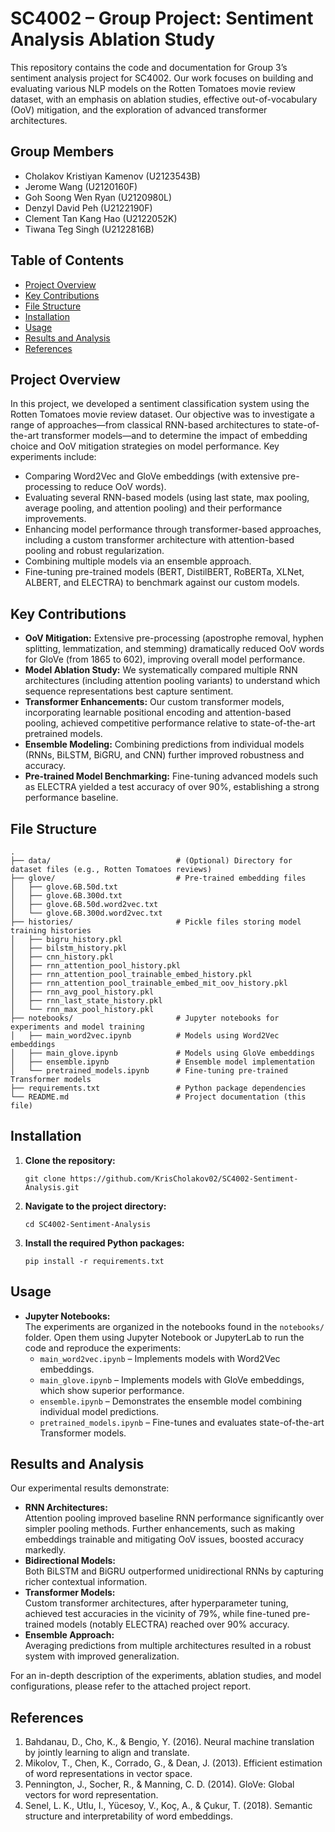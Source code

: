 # SC4002 – Group Project: Sentiment Analysis Ablation Study

This repository contains the code and documentation for Group 3’s sentiment analysis project for SC4002. Our work focuses on building and evaluating various NLP models on the Rotten Tomatoes movie review dataset, with an emphasis on ablation studies, effective out-of-vocabulary (OoV) mitigation, and the exploration of advanced transformer architectures.

## Group Members
- Cholakov Kristiyan Kamenov (U2123543B)
- Jerome Wang (U2120160F)
- Goh Soong Wen Ryan (U2120980L)
- Denzyl David Peh (U2122190F)
- Clement Tan Kang Hao (U2122052K)
- Tiwana Teg Singh (U2122816B)

## Table of Contents
- [Project Overview](#project-overview)
- [Key Contributions](#key-contributions)
- [File Structure](#file-structure)
- [Installation](#installation)
- [Usage](#usage)
- [Results and Analysis](#results-and-analysis)
- [References](#references)

## Project Overview
In this project, we developed a sentiment classification system using the Rotten Tomatoes movie review dataset. Our objective was to investigate a range of approaches—from classical RNN-based architectures to state-of-the-art transformer models—and to determine the impact of embedding choice and OoV mitigation strategies on model performance. Key experiments include:
- Comparing Word2Vec and GloVe embeddings (with extensive pre-processing to reduce OoV words).
- Evaluating several RNN-based models (using last state, max pooling, average pooling, and attention pooling) and their performance improvements.
- Enhancing model performance through transformer-based approaches, including a custom transformer architecture with attention-based pooling and robust regularization.
- Combining multiple models via an ensemble approach.
- Fine-tuning pre-trained models (BERT, DistilBERT, RoBERTa, XLNet, ALBERT, and ELECTRA) to benchmark against our custom models.

## Key Contributions
- **OoV Mitigation:** Extensive pre-processing (apostrophe removal, hyphen splitting, lemmatization, and stemming) dramatically reduced OoV words for GloVe (from 1865 to 602), improving overall model performance.
- **Model Ablation Study:** We systematically compared multiple RNN architectures (including attention pooling variants) to understand which sequence representations best capture sentiment.
- **Transformer Enhancements:** Our custom transformer models, incorporating learnable positional encoding and attention-based pooling, achieved competitive performance relative to state-of-the-art pretrained models.
- **Ensemble Modeling:** Combining predictions from individual models (RNNs, BiLSTM, BiGRU, and CNN) further improved robustness and accuracy.
- **Pre-trained Model Benchmarking:** Fine-tuning advanced models such as ELECTRA yielded a test accuracy of over 90%, establishing a strong performance baseline.

## File Structure
```
.
├── data/                            # (Optional) Directory for dataset files (e.g., Rotten Tomatoes reviews)
├── glove/                           # Pre-trained embedding files
│   ├── glove.6B.50d.txt
│   ├── glove.6B.300d.txt
│   ├── glove.6B.50d.word2vec.txt
│   └── glove.6B.300d.word2vec.txt
├── histories/                       # Pickle files storing model training histories
│   ├── bigru_history.pkl
│   ├── bilstm_history.pkl
│   ├── cnn_history.pkl
│   ├── rnn_attention_pool_history.pkl
│   ├── rnn_attention_pool_trainable_embed_history.pkl
│   ├── rnn_attention_pool_trainable_embed_mit_oov_history.pkl
│   ├── rnn_avg_pool_history.pkl
│   ├── rnn_last_state_history.pkl
│   └── rnn_max_pool_history.pkl
├── notebooks/                       # Jupyter notebooks for experiments and model training
│   ├── main_word2vec.ipynb          # Models using Word2Vec embeddings
│   ├── main_glove.ipynb             # Models using GloVe embeddings
│   ├── ensemble.ipynb               # Ensemble model implementation
│   └── pretrained_models.ipynb      # Fine-tuning pre-trained Transformer models
├── requirements.txt                 # Python package dependencies
└── README.md                        # Project documentation (this file)
```

## Installation
1. **Clone the repository:**
   ```
   git clone https://github.com/KrisCholakov02/SC4002-Sentiment-Analysis.git
   ```
2. **Navigate to the project directory:**
   ```
   cd SC4002-Sentiment-Analysis
   ```
3. **Install the required Python packages:**
   ```
   pip install -r requirements.txt
   ```

## Usage
- **Jupyter Notebooks:**  
  The experiments are organized in the notebooks found in the `notebooks/` folder. Open them using Jupyter Notebook or JupyterLab to run the code and reproduce the experiments:
  - `main_word2vec.ipynb` – Implements models with Word2Vec embeddings.
  - `main_glove.ipynb` – Implements models with GloVe embeddings, which show superior performance.
  - `ensemble.ipynb` – Demonstrates the ensemble model combining individual model predictions.
  - `pretrained_models.ipynb` – Fine-tunes and evaluates state-of-the-art Transformer models.

## Results and Analysis
Our experimental results demonstrate:
- **RNN Architectures:**  
  Attention pooling improved baseline RNN performance significantly over simpler pooling methods. Further enhancements, such as making embeddings trainable and mitigating OoV issues, boosted accuracy markedly.
- **Bidirectional Models:**  
  Both BiLSTM and BiGRU outperformed unidirectional RNNs by capturing richer contextual information.
- **Transformer Models:**  
  Custom transformer architectures, after hyperparameter tuning, achieved test accuracies in the vicinity of 79%, while fine-tuned pre-trained models (notably ELECTRA) reached over 90% accuracy.
- **Ensemble Approach:**  
  Averaging predictions from multiple architectures resulted in a robust system with improved generalization.
  
For an in-depth description of the experiments, ablation studies, and model configurations, please refer to the attached project report.

## References
1. Bahdanau, D., Cho, K., & Bengio, Y. (2016). Neural machine translation by jointly learning to align and translate.
2. Mikolov, T., Chen, K., Corrado, G., & Dean, J. (2013). Efficient estimation of word representations in vector space.
3. Pennington, J., Socher, R., & Manning, C. D. (2014). GloVe: Global vectors for word representation.
4. Senel, L. K., Utlu, I., Yücesoy, V., Koç, A., & Çukur, T. (2018). Semantic structure and interpretability of word embeddings.
